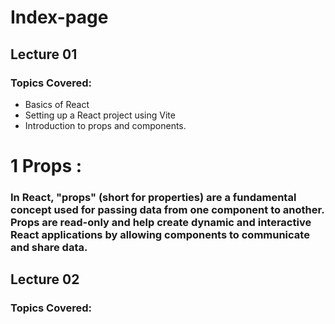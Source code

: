 # Index-page

## Lecture 01
### Topics Covered:
- Basics of React
- Setting up a React project using Vite
- Introduction to props and components.

# 1 Props :
### In React, "props" (short for properties) are a fundamental concept used for passing data from one component to another. Props are read-only and help create dynamic and interactive React applications by allowing components to communicate and share data.

## Lecture 02
### Topics Covered:



